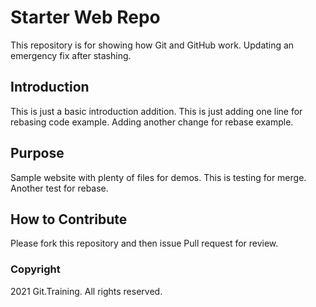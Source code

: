 # Starter Web Repo

This repository is for showing how Git and GitHub work.
Updating an emergency fix after stashing.

## Introduction

This is just a basic introduction addition.
This is just adding one line for rebasing code example. Adding another change for rebase example.
## Purpose

Sample website with plenty of files for demos.
This is testing for merge.
Another test for rebase.

## How to Contribute

Please fork this repository and then issue Pull request for review.

### Copyright

2021 Git.Training. All rights reserved.